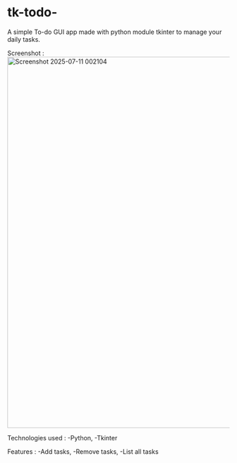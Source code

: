 # tk-todo-

A simple To-do GUI app made with python module tkinter to manage your daily tasks. 

Screenshot :
<img width="720" height="840" alt="Screenshot 2025-07-11 002104" src="https://github.com/user-attachments/assets/1dfc2981-57a5-420a-abc9-865473b4b010" />

Technologies used : 
   -Python,
   -Tkinter

Features :
   -Add tasks,
   -Remove tasks,
   -List all tasks
